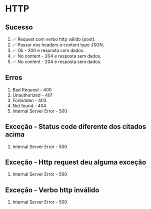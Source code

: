 # HTTP

## Sucesso
1. ✅ Request com verbo http válido (post).
2. ✅ Passar nos headers o content type JSON.
3. ✅ Ok - 200 e resposta com dados.
4. ✅ No content - 204 e resposta sem dados.
5. ✅ No content - 204 e resposta sem dados.

## Erros
1. Bad Request - 400
2. Unauthorized - 401
3. Forbidden - 403
4. Not found - 404
5. Internal Server Error - 500

## Exceção - Status code diferente dos citados acima
1. Internal Server Error - 500

## Exceção - Http request deu alguma exceção
1. Internal Server Error - 500

## Exceção - Verbo http inválido
1. Internal Server Error - 500
